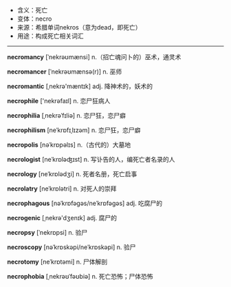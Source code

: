 - <span class="definition">含义：死亡</span>
- <span class="definition">变体：necro</span>
- <span class="definition">来源：希腊单词nekros（意为dead，即死亡）</span>
- <span class="definition">用途：构成死亡相关词汇</span>

---

<span class="vocabulary">**necromancy**</span> [ˈnekrəʊmænsi] n.（招亡魂问卜的）巫术，通灵术

<span class="vocabulary">**necromancer**</span> [ˈnekrəʊmænsə(r)] n. 巫师

<span class="vocabulary">**necromantic**</span> [ˌnekrə'mæntɪk] adj. 降神术的，妖术的

<span class="vocabulary">**necrophile**</span> ['nekrәfaɪl] n. 恋尸狂病人

<span class="vocabulary">**necrophilia**</span> [ˌnekrəˈfɪliə] n. 恋尸狂，恋尸癖

<span class="vocabulary">**necrophilism**</span> [neˈkrɒfɪˌlɪzəm] n. 恋尸狂，恋尸癖

<span class="vocabulary">**necropolis**</span> [nəˈkrɒpəlɪs] n.（古代的）大墓地

<span class="vocabulary">**necrologist**</span> [neˈkrɒləʤɪst] n. 写讣告的人，编死亡者名录的人

<span class="vocabulary">**necrology**</span> [neˈkrɒlədʒi] n. 死者名册，死亡启事

<span class="vocabulary">**necrolatry**</span> [neˈkrɒlətri] n. 对死人的崇拜  

<span class="vocabulary">**necrophagous**</span> [nəˈkrɒfəɡəs/neˈkrɒfəgəs] adj. 吃腐尸的

<span class="vocabulary">**necrogenic**</span> [ˌnekrə'dʒenɪk] adj. 腐尸的

<span class="vocabulary">**necropsy**</span> [ˈnekrɒpsi] n. 验尸

<span class="vocabulary">**necroscopy**</span> [nəˈkrɒskəpi/neˈkrɒskəpi] n. 验尸 

<span class="vocabulary">**necrotomy**</span> [neˈkrɒtəmi] n. 尸体解剖

<span class="vocabulary">**necrophobia**</span> [ˌnekrəʊˈfəʊbiə] n. 死亡恐怖；尸体恐怖

